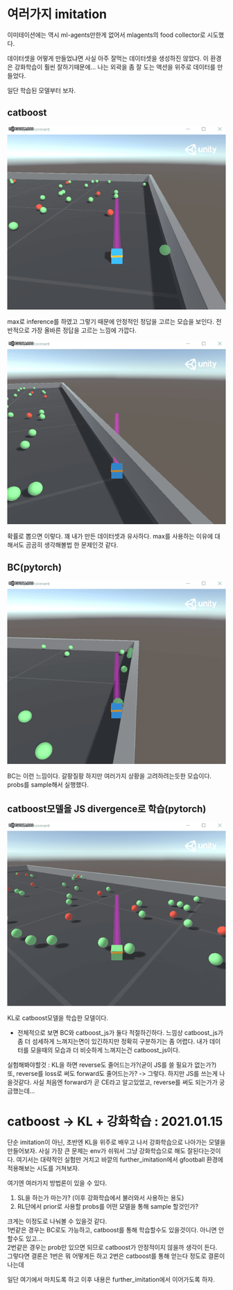 # 여러가지 imitation

이미테이션에는 역시 ml-agents만한게 없어서 mlagents의 food collector로 시도했다.

데이터셋을 어떻게 만들었냐면 사실 아주 잘먹는 데이터셋을 생성하진 않았다. 이 환경은 강화학습이 훨씬 잘하기때문에... 나는 외곽을 좀 잘 도는 액션을 위주로 데이터를 만들었다.

일단 학습된 모델부터 보자.

## catboost

![catboost_max](./inference_catboost.gif)

max로 inference를 하였고 그렇기 때문에 안정적인 정답을 고르는 모습을 보인다. 전반적으로 가장 올바른 정답을 고르는 느낌에 가깝다. 

![catboost_probs](./inference_catboost_probs.gif)

확률로 뽑으면 이렇다. 꽤 내가 만든 데이터셋과 유사하다. max를 사용하는 이유에 대해서도 곰곰히 생각해볼법 한 문제인것 같다.


## BC(pytorch)

![bc](./inference_bc.gif)

BC는 이런 느낌이다. 갈팡질팡 하지만 여러가지 상황을 고려하려는듯한 모습이다. probs를 sample해서 실행했다.

## catboost모델을 JS divergence로 학습(pytorch)

![bc](./inference_catboost_js.gif)

KL로 catboost모델을 학습한 모델이다.


- 전체적으로 보면 BC와 catboost_js가 둘다 적절하긴하다. 느낌상 catboost_js가 좀 더 섬세하게 느껴지는면이 있긴하지만 정확히 구분하기는 좀 어렵다. 내가 데이터를 모을때의 모습과 더 비슷하게 느껴지는건 catboost_js이다.


실험해봐야할것 : KL을 하면 reverse도 줄어드는가?(굳이 JS를 쓸 필요가 없는가?)  
또, reverse를 loss로 써도 forward도 줄어드는가?
-> 그렇다. 하지만 JS를 쓰는게 나을것같다.
사실 처음엔 forward가 곧 CE라고 알고있었고, reverse를 써도 되는가가 궁금했는데... 




# catboost -> KL + 강화학습 : 2021.01.15

단순 imitation이 아닌, 초반엔 KL을 위주로 배우고 나서 강화학습으로 나아가는 모델을 만들어보자. 사실 가장 큰 문제는 env가 쉬워서 그냥 강화학습으로 해도 잘된다는것이다. 여기서는 대략적인 실험만 거치고 바깥의 further_imitation에서 gfootball 환경에 적용해보는 시도를 거쳐보자.

여기엔 여러가지 방법론이 있을 수 있다.

1. SL을 하는가 마는가? (이후 강화학습에서 불러와서 사용하는 용도)
2. RL단에서 prior로 사용할 probs를 어떤 모델을 통해 sample 할것인가?

크게는 이정도로 나눠볼 수 있을것 같다.  
1번같은 경우는 BC로도 가능하고, catboost를 통해 학습할수도 있을것이다. 아니면 안할수도 있고...  
2번같은 경우는 prob만 있으면 되므로 catboost가 안정적이지 않을까 생각이 든다.  
그렇다면 결론은 1번은 뭐 어떻게든 하고 2번은 catboost를 통해 얻는다 정도로 결론이 나는데

일단 여기에서 마치도록 하고 이후 내용은 further_imitation에서 이어가도록 하자.